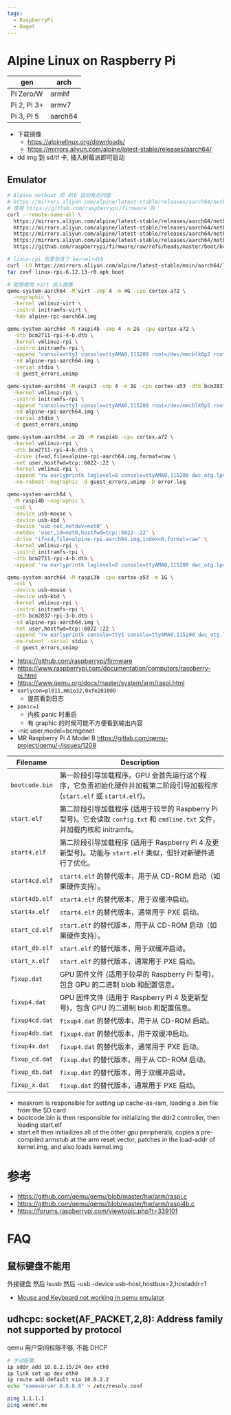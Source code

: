 ```yaml
---
tags:
  - RaspberryPi
  - Gaget
---
```


# Alpine Linux on Raspberry Pi

| gen         | arch    |
| ----------- | ------- |
| Pi Zero/W   | armhf   |
| Pi 2, Pi 3+ | armv7   |
| Pi 3, Pi 5  | aarch64 |

- 下载镜像
  - https://alpinelinux.org/downloads/
  - https://mirrors.aliyun.com/alpine/latest-stable/releases/aarch64/
- dd img 到 sd/tf 卡, 插入树莓派即可启动

## Emulator

```bash
# Alpine netboot 的 dtb 启动有点问题
# https://mirrors.aliyun.com/alpine/latest-stable/releases/aarch64/netboot/dtbs-lts/broadcom/bcm2711-rpi-4-b.dtb
# 使用 https://github.com/raspberrypi/firmware 的
curl --remote-name-all \
  https://mirrors.aliyun.com/alpine/latest-stable/releases/aarch64/netboot/initramfs-virt \
  https://mirrors.aliyun.com/alpine/latest-stable/releases/aarch64/netboot/vmlinuz-virt \
  https://mirrors.aliyun.com/alpine/latest-stable/releases/aarch64/netboot/initramfs-rpi \
  https://mirrors.aliyun.com/alpine/latest-stable/releases/aarch64/netboot/vmlinuz-rpi \
  https://github.com/raspberrypi/firmware/raw/refs/heads/master/boot/bcm2711-rpi-4-b.dtb

# linux-rpi 包里包含了 kernel+dtb
curl -LO https://mirrors.aliyun.com/alpine/latest-stable/main/aarch64/linux-rpi-6.12.13-r0.apk
tar zxvf linux-rpi-6.12.13-r0.apk boot

# 能够使用 virt 进入镜像
qemu-system-aarch64 -M virt -smp 4 -m 4G -cpu cortex-a72 \
  -nographic \
  -kernel vmlinuz-virt \
  -initrd initramfs-virt \
  -hda alpine-rpi-aarch64.img

qemu-system-aarch64 -M raspi4b -smp 4 -m 2G -cpu cortex-a72 \
  -dtb bcm2711-rpi-4-b.dtb \
  -kernel vmlinuz-rpi \
  -initrd initramfs-rpi \
  -append "console=tty1 console=ttyAMA0,115200 root=/dev/mmcblk0p2 rootwait verbose debug earlycon=pl011,mmio32,0xfe201000" \
  -sd alpine-rpi-aarch64.img \
  -serial stdio \
  -d guest_errors,unimp

qemu-system-aarch64 -M raspi3 -smp 4 -m 1G -cpu cortex-a53 -dtb bcm2837-rpi-3-b.dtb \
  -kernel vmlinuz-rpi \
  -initrd initramfs-rpi \
  -append "console=tty1 console=ttyAMA0,115200 root=/dev/mmcblk0p2 rootwait verbose debug earlycon=pl011,mmio32,0xfe201000" \
  -sd alpine-rpi-aarch64.img \
  -serial stdio \
  -d guest_errors,unimp

qemu-system-aarch64 -m 2G -M raspi4b -cpu cortex-a72 \
  -kernel vmlinuz-rpi \
  -dtb bcm2711-rpi-4-b.dtb \
  -drive if=sd,file=alpine-rpi-aarch64.img,format=raw \
  -net user,hostfwd=tcp::6022-:22 \
  -kernel vmlinuz-rpi \
  -append "rw earlyprintk loglevel=8 console=ttyAMA0,115200 dwc_otg.lpm_enable=0 root=/dev/mmcblk0p2 rootwait  panic=1" \
  -no-reboot -nographic -d guest_errors,unimp -D error.log

qemu-system-aarch64 \
  -M raspi4b -nographic \
  -usb \
  -device usb-mouse \
  -device usb-kbd \
  -device 'usb-net,netdev=net0' \
  -netdev 'user,id=net0,hostfwd=tcp::5022-:22' \
  -drive "if=sd,file=alpine-rpi-aarch64.img,index=0,format=raw" \
  -kernel vmlinuz-rpi \
  -initrd initramfs-rpi \
  -dtb bcm2711-rpi-4-b.dtb \
  -append 'rw earlyprintk loglevel=8 console=ttyAMA0,115200 dwc_otg.lpm_enable=0 root=/dev/mmcblk0p2 rootdelay=1'

qemu-system-aarch64 -M raspi3b -cpu cortex-a53 -m 1G \
  -usb \
  -device usb-mouse \
  -device usb-kbd \
  -kernel vmlinuz-rpi \
  -initrd initramfs-rpi \
  -dtb bcm2837-rpi-3-b.dtb \
  -sd alpine-rpi-aarch64.img \
  -net user,hostfwd=tcp::6022-:22 \
  -append "rw earlyprintk console=tty1 console=ttyAMA0,115200 dwc_otg.lpm_enable=0 root=/dev/mmcblk0p1 rootwait panic=1 verbose debug" \
  -no-reboot -serial stdio \
  -d guest_errors,unimp
```

- https://github.com/raspberrypi/firmware
- https://www.raspberrypi.com/documentation/computers/raspberry-pi.html
- https://www.qemu.org/docs/master/system/arm/raspi.html
- `earlycon=pl011,mmio32,0xfe201000`
  - 提前看到日志
- `panic=1`
  - 内核 panic 时重启
  - 有 graphic 的时候可能不方便看到输出内容
- -nic user,model=bcmgenet
- MR Raspberry Pi 4 Model B https://gitlab.com/qemu-project/qemu/-/issues/1208

<!--
https://github.com/faf0/macos-qemu-rpi/blob/master/native-emulation/run.sh
-->

| Filename       | Description                                                                                                                  |
| -------------- | ---------------------------------------------------------------------------------------------------------------------------- |
| `bootcode.bin` | 第一阶段引导加载程序。GPU 会首先运行这个程序，它负责初始化硬件并加载第二阶段引导加载程序 (`start.elf` 或 `start4.elf`)。     |
| `start.elf`    | 第二阶段引导加载程序 (适用于较早的 Raspberry Pi 型号)。它会读取 `config.txt` 和 `cmdline.txt` 文件，并加载内核和 initramfs。 |
| `start4.elf`   | 第二阶段引导加载程序 (适用于 Raspberry Pi 4 及更新型号)。功能与 `start.elf` 类似，但针对新硬件进行了优化。                   |
| `start4cd.elf` | `start4.elf` 的替代版本，用于从 CD-ROM 启动（如果硬件支持）。                                                                |
| `start4db.elf` | `start4.elf` 的替代版本，用于双缓冲启动。                                                                                    |
| `start4x.elf`  | `start4.elf` 的替代版本，通常用于 PXE 启动。                                                                                 |
| `start_cd.elf` | `start.elf` 的替代版本，用于从 CD-ROM 启动（如果硬件支持）。                                                                 |
| `start_db.elf` | `start.elf` 的替代版本，用于双缓冲启动。                                                                                     |
| `start_x.elf`  | `start.elf` 的替代版本，通常用于 PXE 启动。                                                                                  |
| `fixup.dat`    | GPU 固件文件 (适用于较早的 Raspberry Pi 型号)，包含 GPU 的二进制 blob 和配置信息。                                           |
| `fixup4.dat`   | GPU 固件文件 (适用于 Raspberry Pi 4 及更新型号)，包含 GPU 的二进制 blob 和配置信息。                                         |
| `fixup4cd.dat` | `fixup4.dat` 的替代版本，用于从 CD-ROM 启动。                                                                                |
| `fixup4db.dat` | `fixup4.dat` 的替代版本，用于双缓冲启动。                                                                                    |
| `fixup4x.dat`  | `fixup4.dat` 的替代版本，通常用于 PXE 启动。                                                                                 |
| `fixup_cd.dat` | `fixup.dat` 的替代版本，用于从 CD-ROM 启动。                                                                                 |
| `fixup_db.dat` | `fixup.dat` 的替代版本，用于双缓冲启动。                                                                                     |
| `fixup_x.dat`  | `fixup.dat` 的替代版本，通常用于 PXE 启动。                                                                                  |

- maskrom is responsible for setting up cache-as-ram, loading a .bin file from the SD card
- bootcode.bin is then responsible for initializing the ddr2 controller, then loading start.elf
- start.elf then initiailizes all of the other gpu peripherals, copies a pre-compiled armstub at the arm reset vector, patches in the load-addr of kernel.img, and also loads kernel.img

# 参考

- https://github.com/qemu/qemu/blob/master/hw/arm/raspi.c
- https://github.com/qemu/qemu/blob/master/hw/arm/raspi4b.c
- https://forums.raspberrypi.com/viewtopic.php?t=339101

# FAQ

## 鼠标键盘不能用

外接键盘 然后 lsusb 然后 -usb -device usb-host,hostbus=2,hostaddr=1

- [Mouse and Keyboard not working in qemu emulator](https://stackoverflow.com/questions/19665412)

## udhcpc: socket(AF_PACKET,2,8): Address family not supported by protocol

qemu 用户空间权限不够, 不能 DHCP

```bash
# 手动配置
ip addr add 10.0.2.15/24 dev eth0
ip link set up dev eth0
ip route add default via 10.0.2.2
echo "nameserver 8.8.8.8" > /etc/resolv.conf

ping 1.1.1.1
ping wener.me
```
